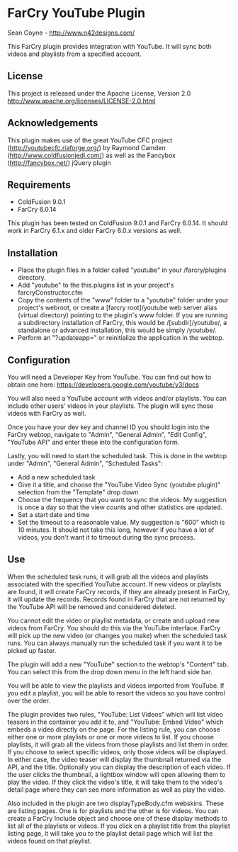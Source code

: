 FarCry YouTube Plugin
=====================

Sean Coyne - http://www.n42designs.com/

This FarCry plugin provides integration with YouTube.  It will sync both videos and playlists from a specified account.

License
-------

This project is released under the Apache License, Version 2.0 http://www.apache.org/licenses/LICENSE-2.0.html

Acknowledgements
----------------

This plugin makes use of the great YouTube CFC project (http://youtubecfc.riaforge.org/) by Raymond Camden (http://www.coldfusionjedi.com/) as well as the Fancybox (http://fancybox.net/) jQuery plugin

Requirements
------------

* ColdFusion 9.0.1
* FarCry 6.0.14

This plugin has been tested on ColdFusion 9.0.1 and FarCry 6.0.14.  It should work in FarCry 6.1.x and older FarCry 6.0.x versions as well.

Installation
------------

* Place the plugin files in a folder called "youtube" in your /farcry/plugins directory.
* Add "youtube" to the this.plugins list in your project's farcryConstructor.cfm
* Copy the contents of the "www" folder to a "youtube" folder under your project's webroot, or create a [farcry root]/youtube web server alias (virtual directory) pointing to the plugin's www folder.  If you are running a subdirectory installation of FarCry, this would be /[subdir]/youtube/, a standalone or advanced installation, this would be simply /youtube/.
* Perform an "?updateapp=" or reinitialize the application in the webtop.

Configuration
-------------

You will need a Developer Key from YouTube.  You can find out how to obtain one here: https://developers.google.com/youtube/v3/docs

You will also need a YouTube account with videos and/or playlists.  You can include other users' videos in your playlists.  The plugin will sync those videos with FarCry as well.

Once you have your dev key and channel ID you should login into the FarCry webtop, navigate to "Admin", "General Admin", "Edit Config", "YouTube API" and enter these into the configuration form.

Lastly, you will need to start the scheduled task.  This is done in the webtop under "Admin", "General Admin", "Scheduled Tasks":

* Add a new scheduled task
* Give it a title, and choose the "YouTube Video Sync (youtube plugin)" selection from the "Template" drop down
* Choose the frequency that you want to sync the videos.  My suggestion is once a day so that the view counts and other statistics are updated.
* Set a start date and time
* Set the timeout to a reasonable value.  My suggestion is "600" which is 10 minutes. It should not take this long, however if you have a lot of videos, you don't want it to timeout during the sync process.

Use
---

When the scheduled task runs, it will grab all the videos and playlists associated with the specified YouTube account.  If new videos or playlists are found, it will create FarCry records, if they are already present in FarCry, it will update the records.  Records found in FarCry that are not returned by the YouTube API will be removed and considered deleted.

You cannot edit the video or playlist metadata, or create and upload new videos from FarCry.  You should do this via the YouTube interface.  FarCry will pick up the new video (or changes you make) when the scheduled task runs.  You can always manually run the scheduled task if you want it to be picked up faster.

The plugin will add a new "YouTube" section to the webtop's "Content" tab.  You can select this from the drop down menu in the left hand side bar.

You will be able to view the playlists and videos imported from YouTube.  If you edit a playlist, you will be able to resort the videos so you have control over the order.

The plugin provides two rules, "YouTube: List Videos" which will list video teasers in the container you add it to, and "YouTube: Embed Video" which embeds a video directly on the page.  For the listing rule, you can choose either one or more playlists or one or more videos to list.  If you choose playlists, it will grab all the videos from those playlists and list them in order.  If you choose to select specific videos, only those videos will be displayed.  In either case, the video teaser will display the thumbnail returned via the API, and the title.  Optionally you can display the description of each video.  If the user clicks the thumbnail, a lightbox window will open allowing them to play the video.  If they click the video's title, it will take them to the video's detail page where they can see more information as well as play the video.

Also included in the plugin are two displayTypeBody.cfm webskins.  These are listing pages.  One is for playlists and the other is for videos.  You can create a FarCry Include object and choose one of these display methods to list all of the playlists or videos.  If you click on a playlist title from the playlist listing page, it will take you to the playlist detail page which will list the videos found on that playlist.